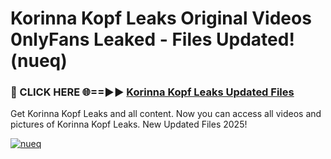 # Korinna Kopf Leaks Original Videos 0nlyFans Leaked - Files Updated! (nueq)

<h3>🔴 CLICK HERE 🌐==►► <a href="https://tinyurl.com/2wckxsce" rel="nofollow">Korinna Kopf Leaks Updated Files</a></h3>

Get Korinna Kopf Leaks and all content. Now you can access all videos and pictures of Korinna Kopf Leaks. New Updated Files 2025!

[![nueq](https://i.imgur.com/AFduVYN.gif)](https://tinyurl.com/2wckxsce)
